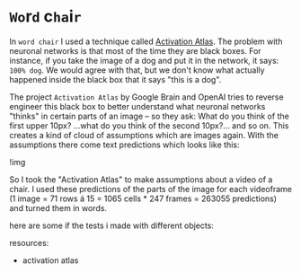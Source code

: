 # `Wo`r`d` c`ha`i`r`

In `word chair` I used a technique called [Activation Atlas](https://distill.pub/2019/activation-atlas/). The problem with neuronal networks is that most of the time they are black boxes. For instance, if you take the image of a dog and put it in the network, it says: `100% dog`. We would agree with that, but we don't know what actually happened inside the black box that it says "this is a dog".


The project `Activation Atlas` by Google Brain and OpenAI tries to reverse engineer this black box to better understand what neuronal networks "thinks" in certain parts of an image – so they ask: What do you think of the first upper 10px? ...what do you think of the second 10px?... and so on. 
This creates a kind of cloud of assumptions which are images again. With the assumptions there come text predictions which looks like this:  

!img
  
So I took the "Activation Atlas" to make assumptions about a video of a chair. I used these predictions of the parts of the image for each videoframe (1 image = 71 rows á 15 = 1065 cells * 247 frames = 263055 predictions) and turned them in words. 


here are some if the tests i made with different objects:

   
resources:
- activation atlas 

